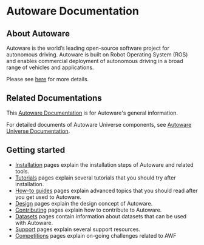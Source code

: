 # Autoware Documentation

## About Autoware

Autoware is the world’s leading open-source software project for autonomous driving. Autoware is built on Robot Operating System (ROS) and enables commercial deployment of autonomous driving in a broad range of vehicles and applications.

Please see [here](https://autoware.org/autoware-overview) for more details.

## Related Documentations

This [Autoware Documentation](https://autowarefoundation.github.io/autoware-documentation/) is for Autoware's general information.

For detailed documents of Autoware Universe components, see [Autoware Universe Documentation](https://autowarefoundation.github.io/autoware.universe/).

## Getting started

- [Installation](installation) pages explain the installation steps of Autoware and related tools.
- [Tutorials](tutorials) pages explain several tutorials that you should try after installation.
- [How-to guides](how-to-guides) pages explain advanced topics that you should read after you get used to Autoware.
- [Design](design) pages explain the design concept of Autoware.
- [Contributing](contributing) pages explain how to contribute to Autoware.
- [Datasets](datasets) pages contain information about datasets that can be used with Autoware.
- [Support](support) pages explain several support resources.
- [Competitions](autoware-competitions) pages explain on-going challenges related to AWF
